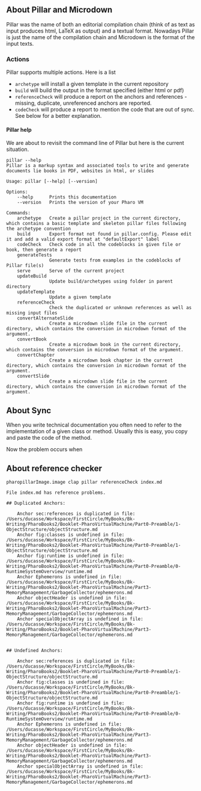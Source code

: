 
## About Pillar and Microdown

Pillar was the name of both an editorial compilation chain (think of as text as input produces html, LaTeX as output) and a textual format. 
Nowadays Pillar is just the name of the compilation chain and Microdown is the format of the input texts.




### Actions 

Pillar supports multiple actions. 
Here is a list 

- `archetype` will install a given template in the current repository
- `build` will build the output in the format specified (either html or pdf)
- `referenceCheck` will produce a report on the anchors and references - missing, duplicate, unreferenced anchors are reported.
- `codeCheck` will produce a report to mention the code that are out of sync. See below for a better explanation.



#### Pillar help
We are about to revisit the command line of Pillar but here is the current situation. 

```
pillar --help
Pillar is a markup syntax and associated tools to write and generate documents lie books in PDF, websites in html, or slides

Usage: pillar [--help] [--version]

Options:
    --help      Prints this documentation
    --version   Prints the version of your Pharo VM

Commands:
    archetype   Create a pillar project in the current directory, which contains a basic template and skeleton pillar files following the archetype convention
    build       Export format not found in pillar.config. Please edit it and add a valid export format at "defaultExport" label
    codeCheck   Check code in all the codeblocks in given file or book, then generate a report
    generateTests
                Generate tests from examples in the codeblocks of Pillar file(s)
    serve       Serve of the current project
    updateBuild
                Update build/archetypes using folder in parent directory
    updateTemplate
                Update a given template
    referenceCheck
                Check the duplicated or unknown references as well as missing input files
    convertAlternateSlide
                Create a microdown slide file in the current directory, which contains the conversion in microdown format of the argument.
    convertBook
                Create a microdown book in the current directory, which contains the conversion in microdown format of the argument.
    convertChapter
                Create a microdown book chapter in the current directory, which contains the conversion in microdown format of the argument.
    convertSlide
                Create a microdown slide file in the current directory, which contains the conversion in microdown format of the argument.
```


## About Sync

When you write technical documentation you often need to refer to the implementation of a given class or method. 
Usually this is easy, you copy and paste the code of the method.

Now the problem occurs when 





## About reference checker

```
pharopillarImage.image clap pillar referenceCheck index.md
```

```
File index.md has reference problems.

## Duplicated Anchors:

	Anchor sec:references is duplicated in file: /Users/ducasse/Workspace/FirstCircle/MyBooks/Bk-Writing/PharoBooks2/Booklet-PharoVirtualMachine/Part0-Preamble/1-ObjectStructure/objectStructure.md
	Anchor fig:classes is undefined in file: /Users/ducasse/Workspace/FirstCircle/MyBooks/Bk-Writing/PharoBooks2/Booklet-PharoVirtualMachine/Part0-Preamble/1-ObjectStructure/objectStructure.md
	Anchor fig:runtime is undefined in file: /Users/ducasse/Workspace/FirstCircle/MyBooks/Bk-Writing/PharoBooks2/Booklet-PharoVirtualMachine/Part0-Preamble/0-RuntimeSystemOverview/runtime.md
	Anchor Ephemerons is undefined in file: /Users/ducasse/Workspace/FirstCircle/MyBooks/Bk-Writing/PharoBooks2/Booklet-PharoVirtualMachine/Part3-MemoryManagement/GarbageCollector/ephemerons.md
	Anchor objectHeader is undefined in file: /Users/ducasse/Workspace/FirstCircle/MyBooks/Bk-Writing/PharoBooks2/Booklet-PharoVirtualMachine/Part3-MemoryManagement/GarbageCollector/ephemerons.md
	Anchor specialObjectArray is undefined in file: /Users/ducasse/Workspace/FirstCircle/MyBooks/Bk-Writing/PharoBooks2/Booklet-PharoVirtualMachine/Part3-MemoryManagement/GarbageCollector/ephemerons.md


## Undefined Anchors:

	Anchor sec:references is duplicated in file: /Users/ducasse/Workspace/FirstCircle/MyBooks/Bk-Writing/PharoBooks2/Booklet-PharoVirtualMachine/Part0-Preamble/1-ObjectStructure/objectStructure.md
	Anchor fig:classes is undefined in file: /Users/ducasse/Workspace/FirstCircle/MyBooks/Bk-Writing/PharoBooks2/Booklet-PharoVirtualMachine/Part0-Preamble/1-ObjectStructure/objectStructure.md
	Anchor fig:runtime is undefined in file: /Users/ducasse/Workspace/FirstCircle/MyBooks/Bk-Writing/PharoBooks2/Booklet-PharoVirtualMachine/Part0-Preamble/0-RuntimeSystemOverview/runtime.md
	Anchor Ephemerons is undefined in file: /Users/ducasse/Workspace/FirstCircle/MyBooks/Bk-Writing/PharoBooks2/Booklet-PharoVirtualMachine/Part3-MemoryManagement/GarbageCollector/ephemerons.md
	Anchor objectHeader is undefined in file: /Users/ducasse/Workspace/FirstCircle/MyBooks/Bk-Writing/PharoBooks2/Booklet-PharoVirtualMachine/Part3-MemoryManagement/GarbageCollector/ephemerons.md
	Anchor specialObjectArray is undefined in file: /Users/ducasse/Workspace/FirstCircle/MyBooks/Bk-Writing/PharoBooks2/Booklet-PharoVirtualMachine/Part3-MemoryManagement/GarbageCollector/ephemerons.md
```
